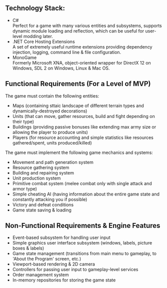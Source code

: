 ## Technology Stack:

- C#  
  Perfect for a game with many various entities and subsystems, supports dynamic module loading and reflection, which can be useful for user-level modding later.
- .NET Core Hosting Extensions  
  A set of extremely useful runtime extensions providing dependency injection, logging, command line & file configuration.
- MonoGame  
  Formerly Microsoft XNA, object-oriented wrapper for DirectX 12 on Windows, SDL 2 on Windows, Linux & Mac OS.

## Functional Requirements (For a Level of MVP)

The game must contain the following entities:

- Maps (containing sttaic landscape of different terrain types and dynamically-destroyed decorations)
- Units (that can move, gather resources, build and fight depending on their type)
- Buildings (providing passive bonuses like extending max army size or allowing the player to produce units)
- Players (for resource accounting and simple statistics like resources gathered/spent, units produced/killed)

The game must implement the following game mechanics and systems:

- Movement and path generation system
- Resource gathering system
- Building and repairing system
- Unit production system
- Primitive combat system (melee combat only with single attack and armor type)
- Simple cheating AI (having information about the entire game state and constantly attacking you if possible)
- Victory and defeat conditions
- Game state saving & loading

## Non-Functional Requirements & Engine Features

- Event-based subsystem for handling user input
- Simple graphics user interface subsystem (windows, labels, picture boxes & labels)
- Game state management (transitions from main menu to gameplay, to 'About the Program' screen, etc.)
- Viewport-based rendering & 2D camera
- Controllers for passing user input to gameplay-level services
- Order management system
- In-memory repositories for storing the game state
